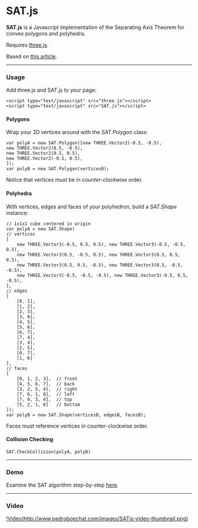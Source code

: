 SAT.js
=====

**SAT.js** is a Javascript implementation of the Separating Axis Theorem for convex polygons and polyhedra.

Requires [three.js](http://threejs.org/).

Based on [this article](http://www.geometrictools.com/Documentation/MethodOfSeparatingAxes.pdf).


----------

### Usage

Add three.js and SAT.js to your page:

	<script type="text/javascript" src="three.js"></script>
    <script type="text/javascript" src="SAT.js"></script>

#### Polygons

Wrap your 2D vertices around with the *SAT.Polygon* class:

    var polyA = new SAT.Polygon([new THREE.Vector2(-0.5, -0.5), 
    new THREE.Vector2(0.5, -0.5),
    new THREE.Vector2(0.5, 0.5),
    new THREE.Vector2(-0.5, 0.5),
    ]);
    var polyB = new SAT.Polygon(verticesB);

Notice that vertices *must* be in *counter-clockwise* order.

#### Polyhedra

With vertices, edges and faces of your polyhedron, build a *SAT.Shape* instance:

    // 1x1x1 cube centered in origin
    var polyA = new SAT.Shape(
    // vertices
    [
		new THREE.Vector3(-0.5, 0.5, 0.5), new THREE.Vector3(-0.5, -0.5, 0.5),
		new THREE.Vector3(0.5, -0.5, 0.5), new THREE.Vector3(0.5, 0.5, 0.5),
		new THREE.Vector3(0.5, 0.5, -0.5), new THREE.Vector3(0.5, -0.5, -0.5),
		new THREE.Vector3(-0.5, -0.5, -0.5), new THREE.Vector3(-0.5, 0.5, -0.5),
	],
	// edges
	[
		[0, 1], 
		[1, 2], 
		[2, 3], 
		[3, 0],
        [4, 5], 
        [5, 6], 
        [6, 7], 
        [7, 4],
        [3, 4], 
        [2, 5], 
        [0, 7], 
        [1, 6]
	],
	// faces
	[
        [0, 1, 2, 3],  // front
        [4, 5, 6, 7],  // back
        [3, 2, 5, 4],  // right
        [7, 6, 1, 0],  // left
        [7, 0, 3, 4],  // top
        [5, 2, 1, 6]   // bottom
    ]);
    var polyB = new SAT.Shape(verticesB, edgesB, facesB);

Faces must reference vertices in counter-clockwise order.

#### Collision Checking

	SAT.CheckCollision(polyA, polyB)



----------

### Demo

Examine the SAT algorithm step-by-step [here](http://pedroboechat.com/SAT.js/3D/main.html).

----------

### Video

[!Video(http://www.pedroboechat.com/images/SATjs-video-thumbnail.png)](https://www.youtube.com/watch?v=djKUDMbGMM4)
